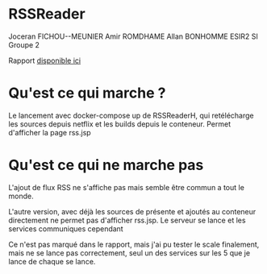 # RSSReader
Joceran FICHOU--MEUNIER
Amir ROMDHAME
Allan BONHOMME
ESIR2 SI Groupe 2

Rapport [disponible ici](https://github.com/Joceran/RSSReader/blob/master/Compte%20Rendu%20Docker%20RSS.pdf)

# Qu'est ce qui marche ?

Le lancement avec docker-compose up de RSSReaderH, qui retélécharge les sources depuis netflix et les builds depuis le conteneur. Permet d'afficher la page rss.jsp

# Qu'est ce qui ne marche pas

L'ajout de flux RSS ne s'affiche pas mais semble être commun a tout le monde.

L'autre version, avec déjà les sources de présente et ajoutés au conteneur directement ne permet pas d'afficher rss.jsp. Le serveur se lance et les services communiques cependant

Ce n'est pas marqué dans le rapport, mais j'ai pu tester le scale finalement, mais ne se lance pas correctement, seul un des services sur les 5 que je lance de chaque se lance. 

